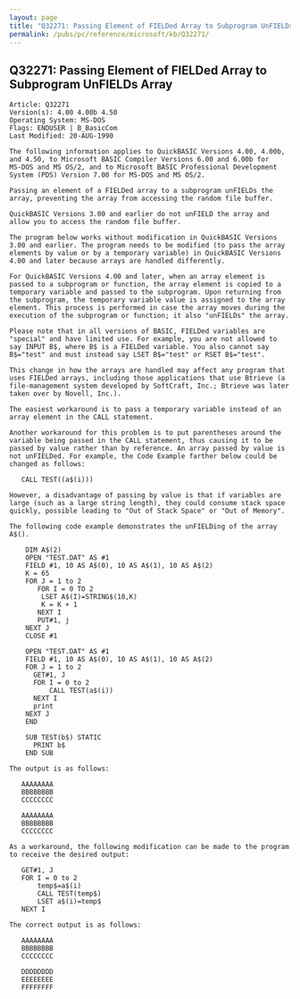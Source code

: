 ```yaml
---
layout: page
title: "Q32271: Passing Element of FIELDed Array to Subprogram UnFIELDs Array"
permalink: /pubs/pc/reference/microsoft/kb/Q32271/
---
```


## Q32271: Passing Element of FIELDed Array to Subprogram UnFIELDs Array

	Article: Q32271
	Version(s): 4.00 4.00b 4.50
	Operating System: MS-DOS
	Flags: ENDUSER | B_BasicCom
	Last Modified: 20-AUG-1990
	
	The following information applies to QuickBASIC Versions 4.00, 4.00b,
	and 4.50, to Microsoft BASIC Compiler Versions 6.00 and 6.00b for
	MS-DOS and MS OS/2, and to Microsoft BASIC Professional Development
	System (PDS) Version 7.00 for MS-DOS and MS OS/2.
	
	Passing an element of a FIELDed array to a subprogram unFIELDs the
	array, preventing the array from accessing the random file buffer.
	
	QuickBASIC Versions 3.00 and earlier do not unFIELD the array and
	allow you to access the random file buffer.
	
	The program below works without modification in QuickBASIC Versions
	3.00 and earlier. The program needs to be modified (to pass the array
	elements by value or by a temporary variable) in QuickBASIC Versions
	4.00 and later because arrays are handled differently.
	
	For QuickBASIC Versions 4.00 and later, when an array element is
	passed to a subprogram or function, the array element is copied to a
	temporary variable and passed to the subprogram. Upon returning from
	the subprogram, the temporary variable value is assigned to the array
	element. This process is performed in case the array moves during the
	execution of the subprogram or function; it also "unFIELDs" the array.
	
	Please note that in all versions of BASIC, FIELDed variables are
	"special" and have limited use. For example, you are not allowed to
	say INPUT B$, where B$ is a FIELDed variable. You also cannot say
	B$="test" and must instead say LSET B$="test" or RSET B$="test".
	
	This change in how the arrays are handled may affect any program that
	uses FIELDed arrays, including those applications that use Btrieve (a
	file-management system developed by SoftCraft, Inc.; Btrieve was later
	taken over by Novell, Inc.).
	
	The easiest workaround is to pass a temporary variable instead of an
	array element in the CALL statement.
	
	Another workaround for this problem is to put parentheses around the
	variable being passed in the CALL statement, thus causing it to be
	passed by value rather than by reference. An array passed by value is
	not unFIELDed. For example, the Code Example farther below could be
	changed as follows:
	
	   CALL TEST((a$(i)))
	
	However, a disadvantage of passing by value is that if variables are
	large (such as a large string length), they could consume stack space
	quickly, possible leading to "Out of Stack Space" or "Out of Memory".
	
	The following code example demonstrates the unFIELDing of the array
	A$().
	
	    DIM A$(2)
	    OPEN "TEST.DAT" AS #1
	    FIELD #1, 10 AS A$(0), 10 AS A$(1), 10 AS A$(2)
	    K = 65
	    FOR J = 1 to 2
	       FOR I = 0 TO 2
	        LSET A$(I)=STRING$(10,K)
	        K = K + 1
	       NEXT I
	       PUT#1, j
	    NEXT J
	    CLOSE #1
	
	    OPEN "TEST.DAT" AS #1
	    FIELD #1, 10 AS A$(0), 10 AS A$(1), 10 AS A$(2)
	    FOR J = 1 to 2
	      GET#1, J
	      FOR I = 0 to 2
	          CALL TEST(a$(i))
	      NEXT I
	      print
	    NEXT J
	    END
	
	    SUB TEST(b$) STATIC
	      PRINT b$
	    END SUB
	
	The output is as follows:
	
	   AAAAAAAA
	   BBBBBBBB
	   CCCCCCCC
	
	   AAAAAAAA
	   BBBBBBBB
	   CCCCCCCC
	
	As a workaround, the following modification can be made to the program
	to receive the desired output:
	
	   GET#1, J
	   FOR I = 0 to 2
	       temp$=a$(i)
	       CALL TEST(temp$)
	       LSET a$(i)=temp$
	   NEXT I
	
	The correct output is as follows:
	
	   AAAAAAAA
	   BBBBBBBB
	   CCCCCCCC
	
	   DDDDDDDD
	   EEEEEEEE
	   FFFFFFFF
